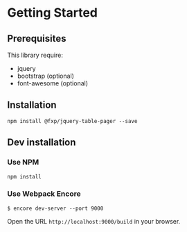 Getting Started
===============

Prerequisites
-------------

This library require:

- jquery
- bootstrap (optional)
- font-awesome (optional)

Installation
------------

```
npm install @fxp/jquery-table-pager --save
```

Dev installation
----------------

### Use NPM

```
npm install
```

### Use Webpack Encore

```
$ encore dev-server --port 9000
```

Open the URL `http://localhost:9000/build` in your browser.
